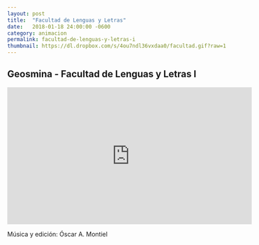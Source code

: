 ```yaml
---
layout: post
title:  "Facultad de Lenguas y Letras"
date:   2018-01-18 24:00:00 -0600
category: animacion
permalink: facultad-de-lenguas-y-letras-i
thumbnail: https://dl.dropbox.com/s/4ou7ndl36vxdaa0/facultad.gif?raw=1
---
```


<h2 class="fuente-fjalla-titulo">Geosmina - Facultad de Lenguas y Letras I</h2>

<div class="video-container">

<iframe width="560" height="315" src="https://www.youtube.com/embed/be73Nr5HIss?rel=0" frameborder="0" allow="autoplay; encrypted-media" allowfullscreen></iframe>
</div>

Música y edición: Óscar A. Montiel